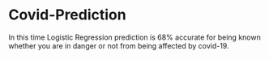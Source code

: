 # Covid-Prediction
In this time Logistic Regression prediction is 68% accurate for being known whether you are in danger or not from being affected by covid-19.
